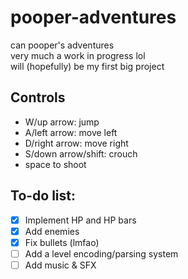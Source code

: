 # pooper-adventures
can pooper's adventures  
very much a work in progress lol  
will (hopefully) be my first big project  

## Controls
- W/up arrow: jump
- A/left arrow: move left
- D/right arrow: move right
- S/down arrow/shift: crouch
- space to shoot

## To-do list:
- [x] Implement HP and HP bars
- [x] Add enemies
- [x] Fix bullets (lmfao)
- [ ] Add a level encoding/parsing system
- [ ] Add music & SFX
